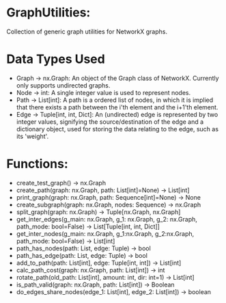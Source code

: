 # GraphUtilities:
Collection of generic graph utilities for NetworkX graphs.

# Data Types Used
- Graph -> nx.Graph:    An object of the Graph class of NetworkX. Currently only supports
undirected graphs.
- Node -> int:    A single integer value is used to represent nodes.
- Path -> List[int]:  A path is a ordered list of nodes, in which it is implied that there exists
a path between the i'th element and the i+1'th element.
- Edge -> Tuple[int, int, Dict]:    An (undirected) edge is represented by two integer values,
signifying the source/destination of the edge and a dictionary object, used for storing the data
relating to the edge, such as its 'weight'.

# Functions:
- create_test_graph() -> nx.Graph
- create_path(graph: nx.Graph, path: List[int]=None) -> List[int]
- print_graph(graph: nx.Graph, path: Sequence[int]=None) -> None
- create_subgraph(graph: nx.Graph, nodes: Sequence) -> nx.Graph
- split_graph(graph: nx.Graph) -> Tuple[nx.Graph, nx.Graph]
- get_inter_edges(g_main: nx.Graph, g_1: nx.Graph, g_2: nx.Graph, path_mode: bool=False) -> List[Tuple[int, int, Dict]]
- get_inter_nodes(g_main: nx.Graph, g_1:nx.Graph, g_2:nx.Graph, path_mode: bool=False) -> List[int]
- path_has_nodes(path: List, edge: Tuple) -> bool
- path_has_edge(path: List, edge: Tuple) -> bool
- add_to_path(path: List[int], edge: Tuple[int, int]) -> List[int]
- calc_path_cost(graph: nx.Graph, path: List[int]) -> int
- rotate_path(old_path: List[int], amount: int, dir: int=1) -> List[int]
- is_path_valid(graph: nx.Graph, path: List[int]) -> Boolean
- do_edges_share_nodes(edge_1: List[int], edge_2: List[int]) -> boolean
